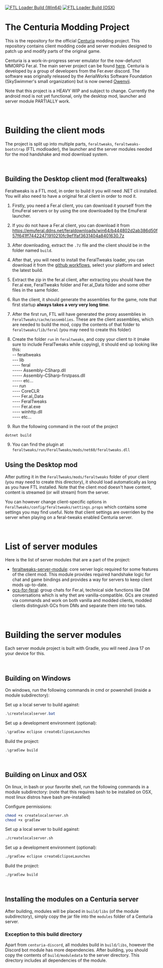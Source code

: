 [![FTL Loader Build (Win64)](https://github.com/SkySwimmer/Centuria-Modding/actions/workflows/win64-build.yml/badge.svg)](https://github.com/SkySwimmer/Centuria-Modding/actions/workflows/win64-build.yml)  [![FTL Loader Build (OSX)](https://github.com/SkySwimmer/Centuria-Modding/actions/workflows/osx-build.yml/badge.svg)](https://github.com/SkySwimmer/Centuria-Modding/actions/workflows/osx-build.yml) 

# The Centuria Modding Project
This is the repository for the official [Centuria](https://github.com/CPeers1/Centuria) modding project. This repository contains client modding code and server modules designed to patch up and modify parts of the original game.

Centuria is a work-in-progress server emulator for the now-defunct MMORPG Fer.al. The main server project can be found [here](https://github.com/CPeers1/Centuria). Centuria is developed by a group of developers from the Fer.ever discord. The software was originally released by the AerialWorks Software Foundation (SkySwimmer's small organization) but is now owned [Owenvii](https://github.com/CPeers1).

Note that this project is a HEAVY WIP and subject to change. Currently the android mod is not yet functional, only the desktop mod, launcher and server module PARTIALLY work.

<br/>

# Building the client mods
The project is split up into multiple parts, `feraltweaks`, `feraltweaks-bootstrap` (FTL modloader), the launcher and the server modules needed for the mod handshake and mod download system.

<br/>

## Building the Desktop client mod (feraltweaks)
Feraltweaks is a FTL mod, in order to build it you will need .NET cli installed.
You will also need to have a original fer.al client in order to mod it.

1. Firstly, you need a Fer.al client, you can download it yourself from the EmuFeral servers or by using the one downloaded by the EmuFeral launcher.

2. If you do not have a Fer.al client, you can download it from https://emuferal.ddns.net/feraldownloads/win64/b444802d2ab386d50f57f641ff74422471910210fc9ef1faf3631404a8401630.7z

3. After downloading, extract the `.7z` file and the client should be in the folder named `build`.

4. After that, you will need to install the FeralTweaks loader, you can download it from the [github workflows](https://github.com/SkySwimmer/Centuria-Modding/actions/), select your platform and select the latest build.

5. Extract the zip in the fer.al client, after extracting you should have the Fer.al exe, FeralTweaks folder and Fer.al_Data folder and some other files in the same folder.

6. Run the client, it should generate the assemblies for the game, note that first startup **always takes a very very long time**.

6. After the first run, FTL will have generated the proxy assemblies in `FeralTweaks/cache/assemblies`. These are the client assemblies, which are needed to build the mod, copy the contents of that folder to `feraltweaks/lib/feral` (you may need to create this folder)

7. Create the folder `run` in `feraltweaks`, and copy your client to it (make sure to include FeralTweaks while copying), it should end up looking like this:<br/>
-- feraltweaks<br/>
--- lib<br/>
---- feral<br/>
----- Assembly-CSharp.dll<br/>
----- Assembly-CSharp-firstpass.dll<br/>
----- etc...<br/>
--- run<br/>
---- CoreCLR<br/>
---- Fer.al_Data<br/>
---- FeralTweaks<br/>
---- Fer.al.exe<br/>
---- winhttp.dll<br/>
---- etc...<br/>

8. Run the following command in the root of the project
```
dotnet build
```

9. You can find the plugin at `feraltweaks/run/FeralTweaks/mods/net60/feraltweaks.dll`

## Using the Desktop mod
After putting it in the `FeralTweaks/mods/feraltweaks` folder of your client (you may need to create this directory), it should load automatically as long as you have FTL installed. Note that the client mod doesn't have content, content is streamed (or will stream) from the  server.

You can however change client-specific options in `FeralTweaks/config/feraltweaks/settings.props` which contains some settings you may find useful. Note that client settings are overriden by the server when playing on a feral-tweaks enabled Centuria server.

<br/>

# List of server modules
Here is the list of server modules that are a part of the project:
 - [feraltweaks-server-module](https://github.com/SkySwimmer/Centuria-Modding/tree/main/feraltweaks-server-module): core server logic required for some features of the client mod. This module provides required handshake logic for chat and game bindings and provides a way for servers to keep client mods up-to-date.
 - [gcs-for-feral](https://github.com/SkySwimmer/Centuria-Modules): group chats for Fer.al, technical side functions like DM conversations which is why thet are vanilla-compatible. GCs are created via commands and work on both vanilla and modded clients, modded clients distinguish GCs from DMs and separate them into two tabs.

<br/>

# Building the server modules
Each server module project is built with Gradle, you will need Java 17 on your device for this.


<br/>


## Building on Windows
On windows, run the following commands in cmd or powershell (inside a module subdirectory):

Set up a local server to build against:
```powershell
.\createlocalserver.bat
```

Set up a development environment (optional):
```powershell
.\gradlew eclipse createEclipseLaunches
```

Build the project:
```powershell
.\gradlew build
```

<br/>

## Building on Linux and OSX
On linux, in bash or your favorite shell, run the following commands in a module subdirectory: (note that this requires bash to be installed on OSX, most linux distros have bash pre-installed)

Configure permissions:
```bash
chmod +x createlocalserver.sh
chmod +x gradlew
```

Set up a local server to build against:
```bash
./createlocalserver.sh
```

Set up a development environment (optional):
```bash
./gradlew eclipse createEclipseLaunches
```

Build the project:
```bash
./gradlew build
```

<br/>

## Installing the modules on a Centuria server
After building, modules will be placed in `build/libs` (of the module subdirectory), simply copy the jar file into the `modules` folder of a Centuria server.

### Exception to this build directory
Apart from `centuria-discord`, all modules build in `build/libs`, however the Discord bot module has more dependencies. After building, you should copy the contents of `build/moduledata` to the server directory. This directory includes all dependencies of the module.
